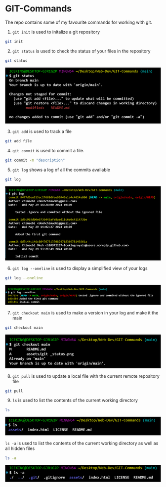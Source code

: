 # GIT-Commands
The repo contains some of my favourite commands for working with git.

1.  `git init` is used to initalize a git repository

```sh
git init
```


2. `git status` is used to check the status of your files in the repository
```sh
git status
```
![](./assets/git%20_status.png)


3. `git add` is used to track a file
```sh
git add file
```


4. `git commit` is used to commit a file.
```sh
git commit -m "description"
```


5. `git log` shows a log of all the commits available
```sh
git log
```
![](./assets/git_log.png)


6. `git log --oneline` is used to display a simplified view of your logs
```sh
git log --oneline
```
![](./assets/git_log_oneline.png)


7. `git checkout main` is used to make a version in your log and make it the main
```sh
git checkout main
```
![](./assets/git%20checkout.png)

8. `git pull` is used to update a local file with the current remote repository file
```sh
git pull
```

9. `ls` is used to list the contents of the current working directory
```sh
ls
```
![](./assets/ls.png)

`ls -a` is used to list the contents of the current working directory as well as all hidden files
```sh
ls -a
```
![](./assets/ls%20-a.png)



